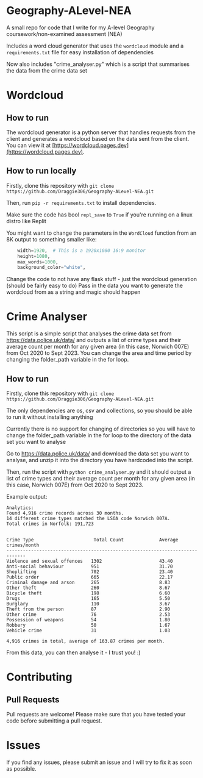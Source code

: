 # Geography-ALevel-NEA
A small repo for code that I write for my A-level Geography coursework/non-examined assessment (NEA)

Includes a word cloud generator that uses the `wordcloud` module and a `requirements.txt` file for easy installation of dependencies

Now also includes "crime_analyser.py" which is a script that summarises the data from the crime data set


# Wordcloud 

## How to run

The wordcloud generator is a python server that handles requests from the client and generates a wordcloud based on the data sent from the client. 
You can view it at [https://wordcloud.pages.dev](https://wordcloud.pages.dev).

## How to run locally

Firstly, clone this repository with `git clone https://github.com/Draggie306/Geography-ALevel-NEA.git`

Then, run `pip -r requirements.txt` to install dependencies.

Make sure the code has bool `repl_save` to `True` if you're running on a linux distro like Replit

You might want to change the parameters in the `WordCloud` function from an 8K output to something smaller like:

```py
    width=1920,  # This is a 1920x1080 16:9 monitor
    height=1080,  
    max_words=1000,
    background_color="white",
```

Change the code to not have any flask stuff - just the wordcloud generation (should be fairly easy to do)
Pass in the data you want to generate the wordcloud from as a string and magic should happen

# Crime Analyser

This script is a simple script that analyses the crime data set from https://data.police.uk/data/ and outputs a list of crime types and their average count per month for any given area (in this case, Norwich 007E) from Oct 2020 to Sept 2023. You can change the area and time period by changing the folder_path variable in the for loop.

## How to run

Firstly, clone this repository with `git clone https://github.com/Draggie306/Geography-ALevel-NEA.git`

The only dependencies are os, csv and collections, so you should be able to run it without installing anything
 
Currently there is no support for changing of directories so you will have to change the folder_path variable in the for loop to the directory of the data set you want to analyse

Go to https://data.police.uk/data/ and download the data set you want to analyse, and unzip it into the directory you have hardcoded into the script.

Then, run the script with `python crime_analyser.py` and it should output a list of crime types and their average count per month for any given area (in this case, Norwich 007E) from Oct 2020 to Sept 2023.

Example output:
```
Analytics:
Found 4,916 crime records across 30 months.
14 different crime types matched the LSOA code Norwich 007A.
Total crimes in Norfolk: 191,723


Crime Type                      Total Count             Average crimes/month
-----------------------------------------------------------------------------
Violence and sexual offences   1302                     43.40
Anti-social behaviour          951                      31.70
Shoplifting                    702                      23.40
Public order                   665                      22.17
Criminal damage and arson      265                      8.83
Other theft                    260                      8.67
Bicycle theft                  198                      6.60
Drugs                          165                      5.50
Burglary                       110                      3.67
Theft from the person          87                       2.90
Other crime                    76                       2.53
Possession of weapons          54                       1.80
Robbery                        50                       1.67
Vehicle crime                  31                       1.03

4,916 crimes in total, average of 163.87 crimes per month.
```

From this data, you can then analyse it - I trust you! :)

# Contributing
## Pull Requests
Pull requests are welcome! Please make sure that you have tested your code before submitting a pull request.

# Issues
If you find any issues, please submit an issue and I will try to fix it as soon as possible.
